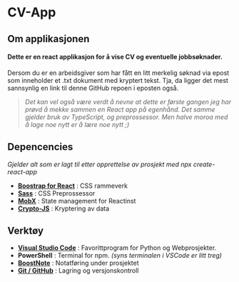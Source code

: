 # CV-App

## Om applikasjonen

#### Dette er en react applikasjon for å vise CV og eventuelle jobbsøknader.

Dersom du er en arbeidsgiver som har fått en litt merkelig søknad via epost som inneholder et .txt dokument med kryptert tekst. Tja, da ligger det mest sannsynlig en link til denne GitHub repoen i eposten også. 


>_Det kan vel også være verdt å nevne at dette er første gangen jeg har prøvd å mekke sammen en React app på egenhånd. Det samme gjelder bruk av TypeScript, og preprossessor. Men halve moroa med å lage noe nytt er å lære noe nytt ;)_


## Depencencies
_Gjelder alt som er lagt til etter opprettelse av prosjekt med npx create-react-app_

- [__Boostrap for React__](https://react-bootstrap.github.io/) : CSS rammeverk
- [__Sass__](https://sass-lang.com/) : CSS Preprossessor
- [__MobX__](https://mobx.js.org/README.html) : State management for Reactinst
- [__Crypto-JS__](https://cryptojs.gitbook.io/docs/) : Kryptering av data
## Verktøy

- [__Visual Studio Code__](https://code.visualstudio.com/) : Favorittprogram for Python og Webprosjekter.
- __PowerShell__ : Terminal for npm. _(syns terminalen i VSCode er litt treg)_
- [__BoostNote__](https://boostnote.io/) : Notatføring under prosjektet
- [__Git / GitHub__](https://github.com/) : Lagring og versjonskontroll